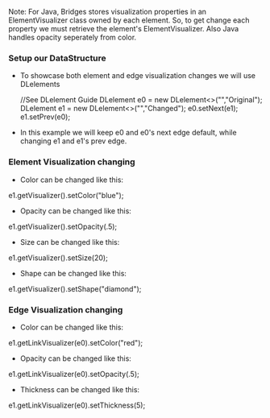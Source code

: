 Note: For Java, Bridges stores visualization properties in an ElementVisualizer class owned by each element. So, to get change each property we must retrieve the element's ElementVisualizer. Also Java handles opacity seperately from color.

### Setup our DataStructure

-   To showcase both element and edge visualization changes we will use DLelements

      //See DLelement Guide
      DLelement<String> e0 = new DLelement<>("","Original");
      DLelement<String> e1 = new DLelement<>("","Changed");
      e0.setNext(e1);
      e1.setPrev(e0);


-   In this example we will keep e0 and e0's next edge default, while changing e1 and e1's prev edge.

### Element Visualization changing

-   Color can be changed like this:

e1.getVisualizer().setColor("blue");

-   Opacity can be changed like this:

e1.getVisualizer().setOpacity(.5);

-   Size can be changed like this:

e1.getVisualizer().setSize(20);

-   Shape can be changed like this:

e1.getVisualizer().setShape("diamond");

### Edge Visualization changing

-   Color can be changed like this:

e1.getLinkVisualizer(e0).setColor("red");

-   Opacity can be changed like this:

e1.getLinkVisualizer(e0).setOpacity(.5);

-   Thickness can be changed like this:

e1.getLinkVisualizer(e0).setThickness(5);